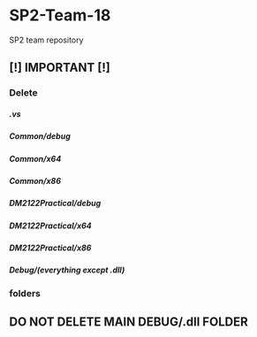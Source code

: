 # SP2-Team-18
SP2 team repository

## [!] IMPORTANT [!]
### Delete
##### .vs
##### Common/debug
##### Common/x64
##### Common/x86
##### DM2122Practical/debug
##### DM2122Practical/x64
##### DM2122Practical/x86
##### Debug/(everything except .dll)
### folders
## DO NOT DELETE MAIN DEBUG/.dll FOLDER
